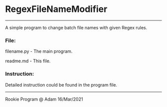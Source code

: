 # RegexFileNameModifier

---------------------------

A simple program to change batch file names with given Regex rules. 

### File:

filename.py - The main program. 

readme.md - This file. 


### Instruction:

Detailed instruction could be found in the program file. 


-------------------
Rookie Program
@ Adam 16/Mar/2021
